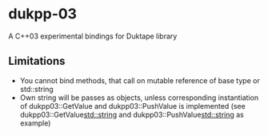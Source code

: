 # dukpp-03
A C++03 experimental bindings for Duktape library 

## Limitations

 * You cannot bind methods, that call on mutable reference of base type or std::string
 * Own string will be passes as objects, unless corresponding instantiation of dukpp03::GetValue and dukpp03::PushValue is implemented (see dukpp03::GetValue<std::string> and dukpp03::PushValue<std::string> as example)

